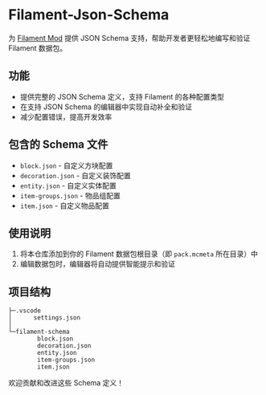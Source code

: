 # Filament-Json-Schema

为 [Filament Mod](https://modrinth.com/mod/filament) 提供 JSON Schema 支持，帮助开发者更轻松地编写和验证 Filament 数据包。

## 功能

- 提供完整的 JSON Schema 定义，支持 Filament 的各种配置类型
- 在支持 JSON Schema 的编辑器中实现自动补全和验证
- 减少配置错误，提高开发效率

## 包含的 Schema 文件

- `block.json` - 自定义方块配置
- `decoration.json` - 自定义装饰配置
- `entity.json` - 自定义实体配置
- `item-groups.json` - 物品组配置
- `item.json` - 自定义物品配置

## 使用说明

1. 将本仓库添加到你的 Filament 数据包根目录（即 `pack.mcmeta` 所在目录）中
2. 编辑数据包时，编辑器将自动提供智能提示和验证

## 项目结构

```
├─.vscode
│      settings.json
│      
└─filament-schema
        block.json
        decoration.json
        entity.json
        item-groups.json
        item.json
```

欢迎贡献和改进这些 Schema 定义！
